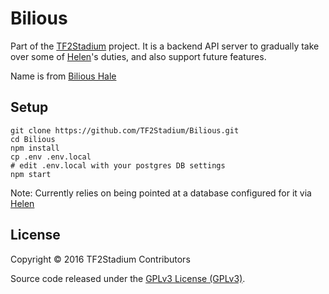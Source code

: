 # Bilious

Part of the [TF2Stadium](https://github.com/TF2Stadium) project. It is
a backend API server to gradually take over some
of [Helen](https://github.com/TF2Stadium/Helen)'s duties, and also
support future features.

Name is from [Bilious Hale](https://wiki.teamfortress.com/w/index.php?title=Non-player_characters&redirect=no#Bilious_Hale)

## Setup

    git clone https://github.com/TF2Stadium/Bilious.git
    cd Bilious
    npm install
    cp .env .env.local
    # edit .env.local with your postgres DB settings
    npm start

Note: Currently relies on being pointed at a database configured for
it via [Helen](https://github.com/TF2Stadium/Helen)

## License

Copyright © 2016 TF2Stadium Contributors

Source code released under the
[GPLv3 License (GPLv3)](https://github.com/TF2Stadium/Frontend/blob/master/LICENSE).
